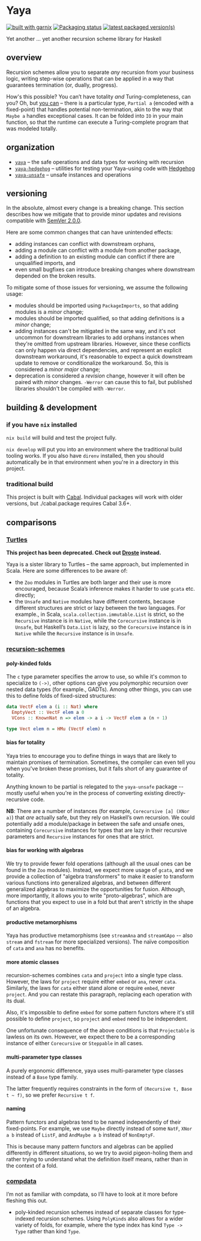 # Yaya

[![built with garnix](https://img.shields.io/endpoint?url=https%3A%2F%2Fgarnix.io%2Fapi%2Fbadges%2Fsellout%2Fyaya)](https://garnix.io)
[![Packaging status](https://repology.org/badge/tiny-repos/haskell:yaya.svg)](https://repology.org/project/haskell:yaya/versions)
[![latest packaged version(s)](https://repology.org/badge/latest-versions/haskell:yaya.svg)](https://repology.org/project/haskell:yaya/versions)

Yet another … yet another recursion scheme library for Haskell

## overview

Recursion schemes allow you to separate _any_ recursion from your business logic, writing step-wise operations that can be applied in a way that guarantees termination (or, dually, progress).

How's this possible? You can’t have totality _and_ Turing-completeness, can you? Oh, but [you can](https://pdfs.semanticscholar.org/e291/5b546b9039a8cf8f28e0b814f6502630239f.pdf) – there is a particular type, `Partial a` (encoded with a fixed-point) that handles potential non-termination, akin to the way that `Maybe a` handles exceptional cases. It can be folded into `IO` in your main function, so that the runtime can execute a Turing-complete program that was modeled totally.

## organization

- [`yaya`](core/README.md) – the safe operations and data types for working with recursion
- [`yaya-hedgehog`](hedgehog/README.md) – utilities for testing your Yaya-using code with [Hedgehog](https://github.com/hedgehogqa/haskell-hedgehog)
- [`yaya-unsafe`](unsafe/README.md) – unsafe instances and operations

## versioning

In the absolute, almost every change is a breaking change. This section describes how we mitigate that to provide minor updates and revisions compatible with [SemVer 2.0.0](https://semver.org/spec/v2.0.0.html).

Here are some common changes that can have unintended effects:

- adding instances can conflict with downstream orphans,
- adding a module can conflict with a module from another package,
- adding a definition to an existing module can conflict if there are unqualified imports, and
- even small bugfixes can introduce breaking changes where downstream depended on the broken results.

To mitigate some of those issues for versioning, we assume the following usage:

- modules should be imported using `PackageImports`, so that adding modules is a _minor_ change;
- modules should be imported qualified, so that adding definitions is a _minor_ change;
- adding instances can't be mitigated in the same way, and it's not uncommon for downstream libraries to add orphans instances when they're omitted from upstream libraries. However, since these conflicts can only happen via direct dependencies, and represent an explicit downstream workaround, it's reasonable to expect a quick downstream update to remove or conditionalize the workaround. So, this is considered a _minor major_ change;
- deprecation is considered a _revision_ change, however it will often be paired with _minor_ changes. `-Werror` can cause this to fail, but published libraries shouldn't be compiled with `-Werror`.

## building & development

### if you have `nix` installed

`nix build` will build and test the project fully.

`nix develop` will put you into an environment where the traditional build tooling works. If you also have `direnv` installed, then you should automatically be in that environment when you're in a directory in this project.

### traditional build

This project is built with [Cabal](https://cabal.readthedocs.io/en/stable/index.html). Individual packages will work with older versions, but ./cabal.package requires Cabal 3.6+.

## comparisons

### [Turtles](https://github.com/sellout/turtles)

**This project has been deprecated. Check out [Droste](https://github.com/higherkindness/droste) instead.**

Yaya is a sister library to Turtles – the same approach, but implemented in
Scala. Here are some differences to be aware of:

- the `Zoo` modules in Turtles are both larger and their use is more encouraged,
  because Scala’s inference makes it harder to use `gcata` etc. directly;
- the `Unsafe` and `Native` modules have different contents, because different
  structures are strict or lazy between the two languages. For example., in Scala,
  `scala.collection.immutable.List` is strict, so the `Recursive` instance is in
  `Native`, while the `Corecursive` instance is in `Unsafe`, but Haskell’s
  `Data.List` is lazy, so the `Corecursive` instance is in `Native` while the
  `Recursive` instance is in `Unsafe`.

### [recursion-schemes](https://github.com/ekmett/recursion-schemes)

#### poly-kinded folds

The `c` type parameter specifies the arrow to use, so while it's common to
specialize to `(->)`, other options can give you polymorphic recursion over
nested data types (for example., GADTs). Among other things, you can use this to define
folds of fixed-sized structures:

```haskell
data VectF elem a (i :: Nat) where
  EmptyVect :: VectF elem a 0
  VCons :: KnownNat n => elem -> a i -> VectF elem a (n + 1)

type Vect elem n = HMu (VectF elem) n
```

#### bias for totality

Yaya tries to encourage you to define things in ways that are likely to maintain
promises of termination. Sometimes, the compiler can even tell you when
you've broken these promises, but it falls short of any guarantee of totality.

Anything known to be partial is relegated to the `yaya-unsafe` package -- mostly
useful when you're in the process of converting existing directly-recursive
code.

**NB**: There are a number of instances (for example, `Corecursive [a] (XNor a)`) that
_are_ actually safe, but they rely on Haskell’s own recursion. We could
potentially add a module/package in between the safe and unsafe ones, containing
`Corecursive` instances for types that are lazy in their recursive parameters
and `Recursive` instances for ones that are strict.

#### bias for working with algebras

We try to provide fewer fold operations (although all the usual ones can be
found in the `Zoo` modules). Instead, we expect more usage of `gcata`, and we
provide a collection of "algebra transformers" to make it easier to transform
various functions into generalized algebras, and between different generalized
algebras to maximize the opportunities for fusion. Although, more importantly,
it allows you to write "proto-algebras", which are functions that you expect to
use in a fold but that aren't strictly in the shape of an algebra.

#### productive metamorphisms

Yaya has productive metamorphisms (see `streamAna` and `streamGApo` -- also
`stream` and `fstream` for more specialized versions). The naïve composition of
`cata` and `ana` has no benefits.

#### more atomic classes

recursion-schemes combines `cata` and `project` into a single type
class. However, the laws for `project` require either `embed` or `ana`, never
`cata`. Similarly, the laws for `cata` either stand alone or require `embed`,
never `project`. And you can restate this paragraph, replacing each operation
with its dual.

Also, it's impossible to define `embed` for some pattern functors where it's
still possible to define `project`, so `project` and `embed` need to be
independent.

One unfortunate consequence of the above conditions is that `Projectable` is
lawless on its own. However, we expect there to be a corresponding instance of
either `Corecursive` or `Steppable` in all cases.

#### multi-parameter type classes

A purely ergonomic difference, yaya uses multi-parameter type classes instead of
a `Base` type family.

The latter frequently requires constraints in the form of
`(Recursive t, Base t ~ f)`, so we prefer `Recursive t f`.

#### naming

Pattern functors and algebras tend to be named independently of their
fixed-points. For example, we use `Maybe` directly instead of some `NatF`, `XNor a b`
instead of `ListF`, and `AndMaybe a b` instead of `NonEmptyF`.

This is because many pattern functors and algebras can be applied differently in
different situations, so we try to avoid pigeon-holing them and rather trying to
understand what the definition itself means, rather than in the context of a
fold.

### [compdata](https://github.com/pa-ba/compdata)

I’m not as familiar with compdata, so I’ll have to look at it more before
fleshing this out.

- poly-kinded recursion schemes instead of separate classes for type-indexed
  recursion schemes. Using `PolyKinds` also allows for a wider variety of folds,
  for example, where the type index has kind `Type -> Type` rather than kind `Type`.
